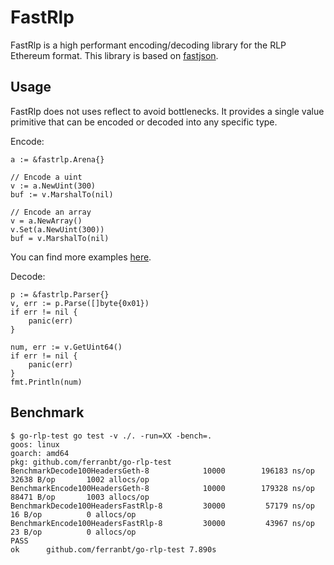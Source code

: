 
# FastRlp

FastRlp is a high performant encoding/decoding library for the RLP Ethereum format. This library is based on [fastjson](https://github.com/valyala/fastjson).

## Usage

FastRlp does not uses reflect to avoid bottlenecks. It provides a single value primitive that can be encoded or decoded into any specific type.

Encode: 

```
a := &fastrlp.Arena{}

// Encode a uint
v := a.NewUint(300)
buf := v.MarshalTo(nil)

// Encode an array
v = a.NewArray()
v.Set(a.NewUint(300))
buf = v.MarshalTo(nil)
```

You can find more examples [here](https://github.com/puneet166/fastrlp/blob/master/arena_test.go#L53).

Decode:

```
p := &fastrlp.Parser{}
v, err := p.Parse([]byte{0x01})
if err != nil {
    panic(err)
}

num, err := v.GetUint64()
if err != nil {
    panic(err)
}
fmt.Println(num)
```

## Benchmark

```
$ go-rlp-test go test -v ./. -run=XX -bench=.     
goos: linux
goarch: amd64
pkg: github.com/ferranbt/go-rlp-test
BenchmarkDecode100HeadersGeth-8      	   10000	    196183 ns/op	   32638 B/op	    1002 allocs/op
BenchmarkEncode100HeadersGeth-8      	   10000	    179328 ns/op	   88471 B/op	    1003 allocs/op
BenchmarkDecode100HeadersFastRlp-8   	   30000	     57179 ns/op	      16 B/op	       0 allocs/op
BenchmarkEncode100HeadersFastRlp-8   	   30000	     43967 ns/op	      23 B/op	       0 allocs/op
PASS
ok  	github.com/ferranbt/go-rlp-test	7.890s
```
